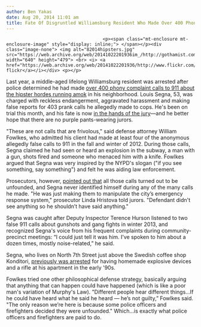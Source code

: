 ```yaml
---
author: Ben Yakas
date: Aug 20, 2014 11:01 am
title: Fate Of Disgruntled Williamsburg Resident Who Made Over 400 Phony 911 Calls About Hipsters In Hands Of Jury
---
```


	
										<p><span class="mt-enclosure mt-enclosure-image" style="display: inline;"> </span></p><div class="image-none"> <img alt="82014hipsters.jpg" src="https://web.archive.org/web/20141022201936im_/http://gothamist.com/attachments/byakas/82014hipsters.jpg" width="640" height="479"> <br> <i> <a href="https://web.archive.org/web/20141022201936/http://www.flickr.com/photos/phileanyc/3602120214/">philea&apos;s flickr</a></i></div> <p></p>

<p>Last year, a middle-aged lifelong Williamsburg resident was arrested after police determined he had made <a href="https://web.archive.org/web/20141022201936/http://gothamist.com/2013/01/05/disgruntled_williamsburg_resident_a.php">over 400 phony complaint calls to 911 about the hipster hordes running amok</a> in his neighborhood. Louis Segna, 53, was charged with reckless endangerment, aggravated harassment and making false reports for 403 prank calls he allegedly made to cops. He&apos;s been on trial this month, and his fate is now <a href="https://web.archive.org/web/20141022201936/http://www.nytimes.com/2014/08/20/nyregion/brooklyn-man-on-trial-on-charges-of-making-false-reports-to-911.html">in the hands of the jury</a>&#x2014;and he better hope that there are no purple pants-wearing jurors.</p>

<p>&quot;These are not calls that are frivolous,&quot; said defense attorney William Fowlkes, who admitted his client had made at least four of the anonymous allegedly false calls to 911 in the fall and winter of 2012. During those calls, Segna claimed he had seen or heard an explosion in the subway, a man with a gun, shots fired and someone who menaced him with a knife. Fowlkes argued that Segna was very inspired by the NYPD&apos;s slogan (&quot;if you see something, say something&quot;) and felt he was aiding law enforcement.</p>

<p>Prosecutors, however, <a href="https://web.archive.org/web/20141022201936/http://www.nydailynews.com/new-york/brooklyn/brooklyn-man-trial-allegedly-reporting-false-incidents-article-1.1909561">pointed out that</a> all those calls turned out to be unfounded, and Segna never identified himself during any of the many calls he made. &quot;He was just making them to manipulate the city&#x2019;s emergency response system,&quot; prosecutor Linda Hristova told jurors. &quot;Defendant didn&apos;t see anything so he shouldn&#x2019;t have said anything.&quot;</p>

<p>Segna was caught after Deputy Inspector Terence Hurson listened to two false 911 calls about gunshots and gang fights in winter 2013, and recognized Segna&apos;s voice from his frequent complaints during community-precinct meetings: &#x201C;I could just tell it was him. I&#x2019;ve spoken to him about a dozen times, mostly noise-related,&#x201D; he said.</p>

<p>Segna, who lives on North 7th Street just above the Swedish coffee shop Konditori, <a href="https://web.archive.org/web/20141022201936/http://www.leagle.com/xmlResult.aspx?xmldoc=1993193158Misc2d35_1189.xml&amp;docbase=CSLWAR2-1986-2006">previously was arrested</a> for having homemade explosive devices and a rifle at his apartment in the early &apos;90s. </p>

<p>Fowlkes tried one other philosophical defense strategy, basically arguing that anything that can happen could have happened (which is like a poor man&apos;s variation of Murphy&apos;s Law). &quot;Different people hear different things...If he could have heard what he said he heard &#x2014; he&#x2019;s not guilty,&#x201D; Fowlkes said. &quot;The only reason we&#x2019;re here is because some police officers and firefighters decided they were unfounded.&quot; Which...is exactly what police officers and firefighters are paid to do.</p>					
										
									
				